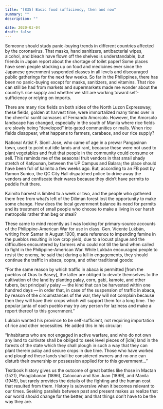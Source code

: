 ```yaml
---
title: "[835] Basic food sufficiency, then and now"
summary: ""
description: ""

date: 2020-03-04
draft: false
---
```



Someone should study panic-buying trends in different countries affected by the coronavirus. That masks, hand sanitizers, antibacterial wipes, alcohol, and bleach have flown off the shelves is understandable, but friends in Japan report about the shortage of toilet paper! Some places have seen people stocking up on food and medicines ever since the Japanese government suspended classes in all levels and discouraged public gatherings for the next few weeks. So far in the Philippines, there has been no panic-buying except for masks, sanitizers, and vitamins. That rice can still be had from markets and supermarkets made me wonder about the country’s rice supply and whether we still are working toward self-sufficiency or relying on imports.

There are many rice fields on both sides of the North Luzon Expressway; these fields, golden at harvest time, were immortalized many times over in the cheerful sunlit canvases of Fernando Amorsolo. However, the Amorsolo landscape has changed, especially in the south of Manila where rice fields are slowly being “developed” into gated communities or malls. When rice fields disappear, what happens to farmers, carabaos, and our rice supply?

National Artist F. Sionil Jose, who came of age in a prewar Pangasinan town, used to point out idle lands and rant, because these were not used to plant vegetables and fruit that people in the community could consume or sell. This reminds me of the seasonal fruit vendors in that small shady stretch of Katipunan, between the UP Campus and Balara; the place should have been full of kaimito a few weeks ago. But, according to an FB post by Ramon Sunico, the QC City Hall dispatched police to drive away the vendors and confiscate their wares because they didn’t have permits to peddle fruit there.

Kaimito harvest is limited to a week or two, and the people who gathered them free from what’s left of the Diliman forest lost the opportunity to make some change. How does the local government balance its need for permits and its treatment of small people who choose to make a living in our harsh metropolis rather than beg or steal?

These came to mind recently as I was looking for primary-source accounts of the Philippine-American War for use in class. Gen. Vicente Lukbán, writing from Samar in August 1900, made reference to impending famine in the pueblos resulting in low crop yield, due to a locust plague and the difficulties encountered by farmers who could not till the land when called to fight in the Philippine-American War. While Lukbán encouraged people to resist the enemy, he said that during a lull in engagements, they should continue the traffic in abaca, copra, and other traditional goods:

“For the same reason by which traffic in abaca is permitted [from the pueblos of Oras to Basey], the latter are obliged to devote themselves to the cultivation of the land by planting palay, corn, gabi, kamote, and other tubers, but principally palay — the kind that can be harvested within one hundred days — in order that, in case of the suspension of traffic in abaca, by reason of the circumstances of the war, they will not complain because then they will have their crops which will support them for a long time. The popular junta of each pueblo may try any person for laziness and make a report thereof to this government.”

Lukbán wanted his province to be self-sufficient, not requiring importation of rice and other necessities. He added this in his circular:

“Inhabitants who are not engaged in active warfare, and who do not own any land to cultivate shall be obliged to seek level pieces of [idle] land in the forests of the state which they shall plough in such a way that they can plant therein palay and secure crops in due time. Those who have worked and ploughed these lands shall be considered owners and no one can disturb their ownership or possession applied for to this government…”

Textbook history gives us the outcome of great battles like those in Mactan (1521), Pinaglabanan (1896), Caloocan and San Juan (1899), and Manila (1945), but rarely provides the details of the fighting and the human cost that resulted from them. History is subversive when it becomes relevant to our times. Seeking parallels between past and present makes us realize that our world should change for the better, and that things don’t have to be the way they are.
